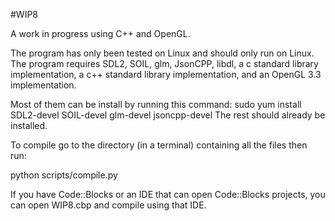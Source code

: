 #WIP8

A work in progress using C++ and OpenGL.

The program has only been tested on Linux and should only run on Linux.
The program requires SDL2, SOIL, glm, JsonCPP, libdl, a c standard library implementation, a c++ standard library implementation, and an OpenGL 3.3 implementation.

Most of them can be install by running this command:
sudo yum install SDL2-devel SOIL-devel glm-devel jsoncpp-devel
The rest should already be installed.

To compile go to the directory (in a terminal) containing all the files then run:

python scripts/compile.py

If you have Code::Blocks or an IDE that can open Code::Blocks projects, you can open WIP8.cbp and compile using that IDE.
